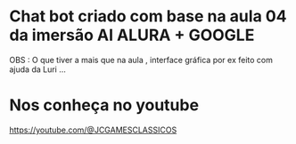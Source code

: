 # Chat bot criado com base na aula 04 da imersão AI ALURA + GOOGLE

OBS : O que tiver a mais que na aula , interface gráfica por ex feito com ajuda da Luri ...

# Nos conheça no youtube 

https://youtube.com/@JCGAMESCLASSICOS
